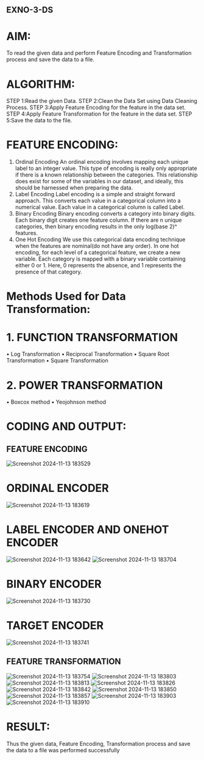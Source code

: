 ## EXNO-3-DS

# AIM:
To read the given data and perform Feature Encoding and Transformation process and save the data to a file.

# ALGORITHM:
STEP 1:Read the given Data.
STEP 2:Clean the Data Set using Data Cleaning Process.
STEP 3:Apply Feature Encoding for the feature in the data set.
STEP 4:Apply Feature Transformation for the feature in the data set.
STEP 5:Save the data to the file.

# FEATURE ENCODING:
1. Ordinal Encoding
An ordinal encoding involves mapping each unique label to an integer value. This type of encoding is really only appropriate if there is a known relationship between the categories. This relationship does exist for some of the variables in our dataset, and ideally, this should be harnessed when preparing the data.
2. Label Encoding
Label encoding is a simple and straight forward approach. This converts each value in a categorical column into a numerical value. Each value in a categorical column is called Label.
3. Binary Encoding
Binary encoding converts a category into binary digits. Each binary digit creates one feature column. If there are n unique categories, then binary encoding results in the only log(base 2)ⁿ features.
4. One Hot Encoding
We use this categorical data encoding technique when the features are nominal(do not have any order). In one hot encoding, for each level of a categorical feature, we create a new variable. Each category is mapped with a binary variable containing either 0 or 1. Here, 0 represents the absence, and 1 represents the presence of that category.

# Methods Used for Data Transformation:
  # 1. FUNCTION TRANSFORMATION
• Log Transformation
• Reciprocal Transformation
• Square Root Transformation
• Square Transformation
  # 2. POWER TRANSFORMATION
• Boxcox method
• Yeojohnson method

# CODING AND OUTPUT:
## FEATURE ENCODING

![Screenshot 2024-11-13 183529](https://github.com/user-attachments/assets/434a7015-5f96-47d8-a106-b63447e48294)
# ORDINAL ENCODER 
![Screenshot 2024-11-13 183619](https://github.com/user-attachments/assets/a03c0322-3679-4725-b79a-3205dbfdad1a)
# LABEL ENCODER AND ONEHOT ENCODER
![Screenshot 2024-11-13 183642](https://github.com/user-attachments/assets/a4b58165-e8b5-4ef4-8566-a7326b87399d)
![Screenshot 2024-11-13 183704](https://github.com/user-attachments/assets/f79c304e-ee42-4eb1-85a0-3fdc6562684c)
# BINARY ENCODER 
![Screenshot 2024-11-13 183730](https://github.com/user-attachments/assets/cf1a6c98-c7ba-4741-af72-01bfc60c9ce7)
# TARGET ENCODER
![Screenshot 2024-11-13 183741](https://github.com/user-attachments/assets/9d8257a5-2876-413f-bb86-5077b61ef215)
## FEATURE TRANSFORMATION
![Screenshot 2024-11-13 183754](https://github.com/user-attachments/assets/d056d0f8-739a-43a0-b55d-7f9d5fb296c0)
![Screenshot 2024-11-13 183803](https://github.com/user-attachments/assets/dbbfcfff-8d9c-41b4-a448-d3935d998d0e)
![Screenshot 2024-11-13 183813](https://github.com/user-attachments/assets/7e652ebd-8aab-4e44-a6ec-42ad768fbc7d)
![Screenshot 2024-11-13 183826](https://github.com/user-attachments/assets/7e8333ee-17ae-407f-88a6-1374b3594200)
![Screenshot 2024-11-13 183842](https://github.com/user-attachments/assets/b160b33a-8f7b-4814-9acf-6810dffd06c3)
![Screenshot 2024-11-13 183850](https://github.com/user-attachments/assets/906b14fd-93e8-4cc7-9bdb-c95f6f2494a7)
![Screenshot 2024-11-13 183857](https://github.com/user-attachments/assets/a8c11bf8-48e3-4b6b-b4c2-aaec91c135b0)
![Screenshot 2024-11-13 183903](https://github.com/user-attachments/assets/d487b616-da80-4138-8617-4ed1fadccd5a)
![Screenshot 2024-11-13 183910](https://github.com/user-attachments/assets/f53429dd-0aa1-4d7b-84d3-c56dfb64f71c)




# RESULT:

Thus the given data, Feature Encoding, Transformation process and save the data to a file was performed successfully

       
